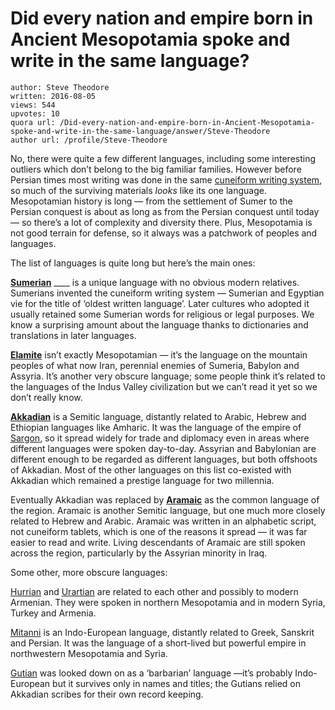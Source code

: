 # Did every nation and empire born in Ancient Mesopotamia spoke and write in the same language?

	author: Steve Theodore
	written: 2016-08-05
	views: 544
	upvotes: 10
	quora url: /Did-every-nation-and-empire-born-in-Ancient-Mesopotamia-spoke-and-write-in-the-same-language/answer/Steve-Theodore
	author url: /profile/Steve-Theodore


No, there were quite a few different languages, including some interesting outliers which don’t belong to the big familiar families. However before Persian times most writing was done in the same [cuneiform writing system](https://en.wikipedia.org/wiki/Cuneiform_script), so much of the surviving materials _looks_  like its one language. Mesopotamian history is long — from the settlement of Sumer to the Persian conquest is about as long as from the Persian conquest until today — so there’s a lot of complexity and diversity there. Plus, Mesopotamia is not good terrain for defense, so it always was a patchwork of peoples and languages.

The list of languages is quite long but here’s the main ones:

__[Sumerian](https://en.wikipedia.org/wiki/Sumerian_language)__ ____ is a unique language with no obvious modern relatives. Sumerians invented the cuneiform writing system — Sumerian and Egyptian vie for the title of ‘oldest written language’. Later cultures who adopted it usually retained some Sumerian words for religious or legal purposes. We know a surprising amount about the language thanks to dictionaries and translations in later languages.

__[Elamite](https://en.wikipedia.org/wiki/Elamite_language)__ isn’t exactly Mesopotamian — it’s the language on the mountain peoples of what now Iran, perennial enemies of Sumeria, Babylon and Assyria. It’s another very obscure language; some people think it’s related to the languages of the Indus Valley civilization but we can’t read it yet so we don’t really know.

__[Akkadian](http://www.omniglot.com/writing/akkadian.htm)__ is a Semitic language, distantly related to Arabic, Hebrew and Ethiopian languages like Amharic. It was the language of the empire of [Sargon](http://www.ancient.eu/Sargon_of_Akkad/), so it spread widely for trade and diplomacy even in areas where different languages were spoken day-to-day. Assyrian and Babylonian are different enough to be regarded as different languages, but both offshoots of Akkadian. Most of the other languages on this list co-existed with Akkadian which remained a prestige language for two millennia.

Eventually Akkadian was replaced by __[Aramaic](https://en.wikipedia.org/wiki/Aramaic_language)__ as the common language of the region. Aramaic is another Semitic language, but one much more closely related to Hebrew and Arabic. Aramaic was written in an alphabetic script, not cuneiform tablets, which is one of the reasons it spread — it was far easier to read and write. Living descendants of Aramaic are still spoken across the region, particularly by the Assyrian minority in Iraq.

Some other, more obscure languages:

[Hurrian](https://en.wikipedia.org/wiki/Hurrian_language) and [Urartian](https://en.wikipedia.org/wiki/Urartian_language) are related to each other and possibly to modern Armenian. They were spoken in northern Mesopotamia and in modern Syria, Turkey and Armenia.

[Mitanni](https://en.wikipedia.org/wiki/Mitanni) is an Indo-European language, distantly related to Greek, Sanskrit and Persian. It was the language of a short-lived but powerful empire in northwestern Mesopotamia and Syria.

[Gutian](https://en.wikipedia.org/wiki/Gutian_people) was looked down on as a ‘barbarian’ language —it’s probably Indo-European but it survives only in names and titles; the Gutians relied on Akkadian scribes for their own record keeping.

